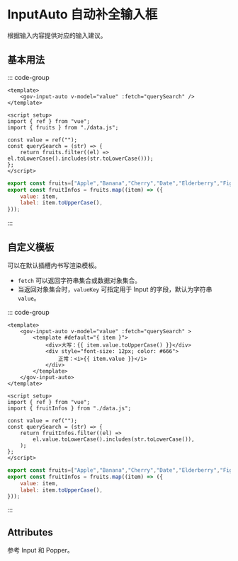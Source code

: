 <script setup>
import inputAutoBase from "./examples/inputauto/inputauto-base.vue"
import inputAutoSlot from "./examples/inputauto/inputauto-slot.vue"
</script>

# InputAuto 自动补全输入框

根据输入内容提供对应的输入建议。

## 基本用法

<inputAutoBase />


::: code-group
```vue [index.vue]
<template>
	<gov-input-auto v-model="value" :fetch="querySearch" />
</template>

<script setup>
import { ref } from "vue";
import { fruits } from "./data.js";

const value = ref("");
const querySearch = (str) => {
	return fruits.filter((el) => el.toLowerCase().includes(str.toLowerCase()));
};
</script>
```


```js [data.js]
export const fruits=["Apple","Banana","Cherry","Date","Elderberry","Fig","Grape","Honeydew","Kiwi","Lemon","Mango","Nectarine","Orange","Papaya","Quince","Raspberry","Strawberry","Tomato","Ugli fruit","Vanilla","Watermelon","Xigua","Yumberry","Zucchini",];
export const fruitInfos = fruits.map((item) => ({
	value: item,
	label: item.toUpperCase(),
}));
```
:::



## 自定义模板

可以在默认插槽内书写渲染模板。

+ ```fetch```  可以返回字符串集合或数据对象集合。
+ 当返回对象集合时，```valueKey``` 可指定用于 Input 的字段，默认为字符串 ```value```。

<inputAutoSlot />

::: code-group
```vue [index.vue]
<template>
	<gov-input-auto v-model="value" :fetch="querySearch" >
		<template #default="{ item }">
			<div>大写：{{ item.value.toUpperCase() }}</div>
			<div style="font-size: 12px; color: #666">
				正常：<i>{{ item.value }}</i>
			</div>
		</template>
	</gov-input-auto>
</template>

<script setup>
import { ref } from "vue";
import { fruitInfos } from "./data.js";

const value = ref("");
const querySearch = (str) => {
	return fruitInfos.filter((el) =>
		el.value.toLowerCase().includes(str.toLowerCase()),
	);
};
</script>
```


```js [data.js]
export const fruits=["Apple","Banana","Cherry","Date","Elderberry","Fig","Grape","Honeydew","Kiwi","Lemon","Mango","Nectarine","Orange","Papaya","Quince","Raspberry","Strawberry","Tomato","Ugli fruit","Vanilla","Watermelon","Xigua","Yumberry","Zucchini",];
export const fruitInfos = fruits.map((item) => ({
	value: item,
	label: item.toUpperCase(),
}));
```
:::


## Attributes

参考 Input 和 Popper。
